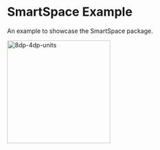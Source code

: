 # SmartSpace Example

An example to showcase the SmartSpace package.

<p>
	<img alt='8dp-4dp-units' src='https://user-images.githubusercontent.com/23039656/171447163-9fd9cda5-2ae7-41a0-8cbf-f833ac031dbc.jpeg' width='240px'>
</p>

